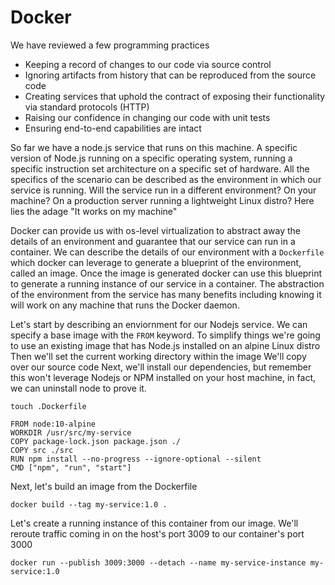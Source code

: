 # Docker

We have reviewed a few programming practices

- Keeping a record of changes to our code via source control
- Ignoring artifacts from history that can be reproduced from the source code
- Creating services that uphold the contract of exposing their functionality via standard protocols (HTTP)
- Raising our confidence in changing our code with unit tests
- Ensuring end-to-end capabilities are intact

So far we have a node.js service that runs on this machine. A specific version of Node.js running on a specific operating system, running a specific instruction set architecture on a specific set of hardware. All the specifics of the scenario can be described as the environment in which our service is running. Will the service run in a different environment? On your machine? On a production server running a lightweight Linux distro? Here lies the adage "It works on my machine"

Docker can provide us with os-level virtualization to abstract away the details of an environment and guarantee that our service can run in a container.
We can describe the details of our environment with a `Dockerfile` which docker can leverage to generate a blueprint of the environment, called an image. Once the image is generated docker can use this blueprint to generate a running instance of our service in a container. The abstraction of the environment from the service has many benefits including knowing it will work on any machine that runs the Docker daemon.

Let's start by describing an enviornment for our Nodejs service.
We can specify a base image with the `FROM` keyword. To simplify things we're going to use an existing image that has Node.js installed on an alpine Linux distro
Then we'll set the current working directory within the image
We'll copy over our source code
Next, we'll install our dependencies, but remember this won't leverage Nodejs or NPM installed on your host machine, in fact, we can uninstall node to prove it.

```
touch .Dockerfile
```

```
FROM node:10-alpine
WORKDIR /usr/src/my-service
COPY package-lock.json package.json ./
COPY src ./src
RUN npm install --no-progress --ignore-optional --silent
CMD ["npm", "run", "start"]
```

Next, let's build an image from the Dockerfile

```
docker build --tag my-service:1.0 .
```

Let's create a running instance of this container from our image. We'll reroute traffic coming in on the host's port 3009 to our container's port 3000

```
docker run --publish 3009:3000 --detach --name my-service-instance my-service:1.0
```
